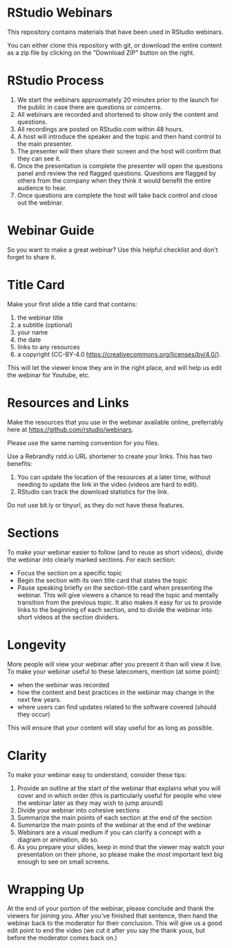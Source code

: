 RStudio Webinars
================

This repository contains materials that have been used in RStudio webinars.

You can either clone this repository with git, or download the entire content as a zip file by clicking on the "Download ZIP" button on the right.

RStudio Process
================
1. We start the webinars approximately 20 minutes prior to the launch for the public in case there are questions or concerns. 
2. All webinars are recorded and shortened to show only the content and questions.
3. All recordings are posted on RStudio.com within 48 hours.
4. A host will introduce the speaker and the topic and then hand control to the main presenter.
5. The presenter will then share their screen and the host will confirm that they can see it.
6. Once the presentation is complete the presenter will open the questions panel and review the red flagged questions. Questions are flagged by others from the company when they think it would benefit the entire audience to hear.
7. Once questions are complete the host will take back control and close out the webinar.


Webinar Guide
================
So you want to make a great webinar? Use this helpful checklist and don't forget to share it.

Title Card
=======
Make your first slide a title card that contains:
1. the webinar title
2. a subtitle (optional)
3. your name
4. the date
5. links to any resources
6. a copyright (CC-BY-4.0 https://creativecommons.org/licenses/by/4.0/). 

This will let the viewer know they are in the right place, and will help us edit the webinar for Youtube, etc.

Resources and Links
================
Make the resources that you use in the webinar available online, preferrably here at https://github.com/rstudio/webinars.

Please use the same naming convention for you files.

Use a Rebrandly rstd.io URL shortener to create your links. This has two benefits:
1. You can update the location of the resources at a later time, without needing to update the link in the video (videos are hard to edit). 
2. RStudio can track the download statistics for the link. 

Do not use bit.ly or tinyurl, as they do not have these features. 

Sections
================
To make your webinar easier to follow (and to reuse as short videos), divide the webinar into clearly marked sections. For each section:
- Focus the section on a specific topic
- Begin the section with its own title card that states the topic
- Pause speaking briefly on the section-title card when presenting the webinar. This will give viewers a chance to read the topic and mentally transition from the previous topic. It also makes it easy for us to provide links to the beginning of each section, and to divide the webinar into short videos at the section dividers.


Longevity
================
More people will view your webinar after you present it than will view it live. To make your webinar useful to these latecomers, mention (at some point):
- when the webinar was recorded
- how the content and best practices in the webinar may change in the next few years. 
- where users can find updates related to the software covered (should they occur)

This will ensure that your content will stay useful for as long as possible. 

Clarity
================
To make your webinar easy to understand, consider these tips:
1. Provide an outline at the start of the webinar that explains what you will cover and in which order (this is particularly useful for people who view the webinar later as they may wish to jump around)
2. Divide your webinar into cohesive sections
3. Summarize the main points of each section at the end of the section
4. Summarize the main points of the webinar at the end of the webinar
5. Webinars are a visual medium if you can clarify a concept with a diagram or animation, do so. 
6. As you prepare your slides, keep in mind that the viewer may watch your presentation on their phone, so please make the most important text big enough to see on small screens.   

Wrapping Up
================
At the end of your portion of the webinar, please conclude and thank the viewers for joining you.  After you’ve finished that sentence, then hand the webinar back to the moderator for their conclusion.  This will give us a good edit point to end the video (we cut it after you say the thank yous, but before the moderator comes back on.)
